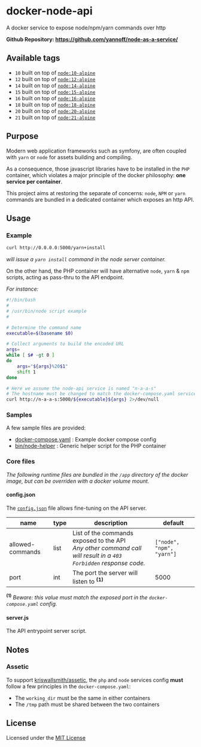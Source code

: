 # docker-node-api

A docker service to expose node/npm/yarn commands over http

**Github Repository: https://github.com/yannoff/node-as-a-service/**

## Available tags

- `10` built on top of [`node:10-alpine`](https://github.com/nodejs/docker-node/blob/1f75c5f063aa31b8193a476f3ad49569a10f3dd3/10/alpine3.10/Dockerfile)
- `12` built on top of [`node:12-alpine`](https://github.com/nodejs/docker-node/blob/a70c43d47528213ef0cd58af7c35edf4c1d3e990/12/alpine3.14/Dockerfile)
- `14` built on top of [`node:14-alpine`](https://github.com/nodejs/docker-node/blob/a70c43d47528213ef0cd58af7c35edf4c1d3e990/14/alpine3.14/Dockerfile)
- `15` built on top of [`node:15-alpine`](https://github.com/nodejs/docker-node/blob/cdd626c9e138b670318c56a39a5c86b0f5bb271b/15/alpine3.13/Dockerfile)
- `16` built on top of [`node:16-alpine`](https://github.com/nodejs/docker-node/blob/a70c43d47528213ef0cd58af7c35edf4c1d3e990/16/alpine3.14/Dockerfile)
- `18` built on top of [`node:18-alpine`](https://github.com/nodejs/docker-node/blob/6c20762ebfb6ab35c874c4fe540a55ab8fd6c49d/18/alpine3.18/Dockerfile)
- `20` built on top of [`node:20-alpine`](https://github.com/nodejs/docker-node/blob/62c2e3cfb17ba8d9167b0daebbff9ea5ecaef6e4/20/alpine3.18/Dockerfile)
- `21` built on top of [`node:21-alpine`](https://github.com/nodejs/docker-node/blob/62c2e3cfb17ba8d9167b0daebbff9ea5ecaef6e4/21/alpine3.18/Dockerfile)

## Purpose

Modern web application frameworks such as symfony,
are often coupled with `yarn` or `node` for assets building and compiling.

As a consequence, those javascript libraries have to be installed in
the `PHP` container, which violates a major principle of the docker philosophy: **one service per container**.

This project aims at restoring the separate of concerns: 
`node`, `NPM` or `yarn` commands are bundled in a dedicated container
which exposes an http API.

## Usage

### Example

```bash
curl http://0.0.0.0:5000/yarn+install
```

_will issue a `yarn install` command in the node server container._

On the other hand, the PHP container will have alternative `node`, `yarn` & `npm` scripts,
acting as pass-thru to the API endpoint.

_For instance:_

```bash
#!/bin/bash
#
# /usr/bin/node script example
#

# Determine the command name
executable=$(basename $0)

# Collect arguments to build the encoded URL
args=
while [ $# -gt 0 ]
do
    args="${args}%20$1"
    shift 1
done

# Here we assume the node-api service is named "n-a-a-s"
# The hostname must be changed to match the docker-compose.yaml services config 
curl http://n-a-a-s:5000/${executable}${args} 2>/dev/null
```

### Samples

A few sample files are provided:

- [docker-compose.yaml](https://github.com/yannoff/docker-node-api/blob/master/docker-compose.yaml) : Example docker compose config
- [bin/node-helper](https://github.com/yannoff/docker-node-api/blob/master/bin/node-helper) : Generic helper script for the PHP container


### Core files

_The following runtime files are bundled in the `/app` directory of the docker image, but can be overriden with a docker volume mount._

#### config.json

The [`config.json`](docker/config.json) file allows fine-tuning on the API server.

name|type|description|default
---|---|---|---
allowed-commands|list|List of the commands exposed to the API<br/>*Any other command call will result in a `403 Forbidden` response code.*|`["node", "npm", "yarn"]`
port|int|The port the server will listen to **<sup>(1)</sup>**|5000

**<sup>(1)</sup>** *Beware: this value must match the exposed port in the `docker-compose.yaml` config.* 

#### server.js

The API entrypoint server script.


## Notes

### Assetic

To support [kriswallsmith/assetic](https://github.com/kriswallsmith/assetic), the `php` and `node` services config **must** follow a few principles in the  `docker-compose.yaml`:

- The `working_dir` must be the same in either containers
- The `/tmp` path must be shared between the two containers

## License

Licensed under the [MIT License](https://github.com/yannoff/docker-node-api/blob/master/LICENSE)
